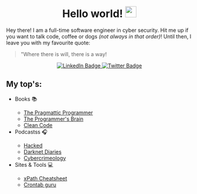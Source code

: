 <h1 align="center">
   Hello world!   <img src="https://media.giphy.com/media/hvRJCLFzcasrR4ia7z/giphy.gif" width="30px"/>
</h1>

Hey there! I am a full-time software engineer in cyber security. Hit me up if you want to talk code, coffee or dogs <i>(not always in that order)</i>! 
Until then, I leave you with my favourite quote:
> "Where there is will, there is a way!

<div id="header" align="center">
  <div id="badges">
    <a href="https://nl.linkedin.com/in/joana-trashlieva">
      <img src="https://img.shields.io/badge/LinkedIn-blue?style=flat&logo=linkedin&logoColor=white" alt="LinkedIn Badge"/>
    </a>
    <a href="https://twitter.com/jotrashlieva">
      <img src="https://img.shields.io/badge/Twitter-blue?style=flat&logo=twitter&logoColor=white" alt="Twitter Badge"/>
    </a>
  </div>
  <img src="https://komarev.com/ghpvc/?username=JoanaTrashlieva&style=flat&color=blue" alt=""/>
</div>

## My top's:
<ul>
  <li> Books 📚 </li>
    <ul>
      <li><a href="https://pragprog.com/titles/tpp20/the-pragmatic-programmer-20th-anniversary-edition/">The Pragmattic Programmer</a></li>
      <li><a href="https://www.manning.com/books/the-programmers-brain">The Programmer's Brain</a></li>
      <li><a href="https://www.amazon.nl/dp/0132350882?tag=alehye-21&geniuslink=true">Clean Code</a></li>
    </ul>   
  <li> Podcastss 🎧 </li>
    <ul>
      <li><a href="https://open.spotify.com/show/21zZfOy7VCSIIWlJ64DElv">Hacked</a></li>
      <li><a href="https://darknetdiaries.com/">Darknet Diaries</a></li>
      <li><a href="https://www.cybercrimeology.com/">Cybercrimeology</a></li>
    </ul>   
  <li> Sites & Tools 💻 </li>
    <ul>
      <li><a href="https://devhints.io/xpath">xPath Cheatsheet</a></li>
      <li><a href="https://crontab.guru/">Crontab guru</a></li>
    </ul>   
</ul>